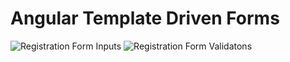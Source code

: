 # Angular Template Driven Forms
![Registration Form Inputs](https://github.com/agneslily4709/Angular-Template-Forms/assets/142089703/6cc5f800-e354-49c4-8177-dae77f7515c7)
![Registration Form Validatons](https://github.com/agneslily4709/Angular-Template-Forms/assets/142089703/e1f48b91-27ae-4f0b-ad17-939d8e0156d7)
